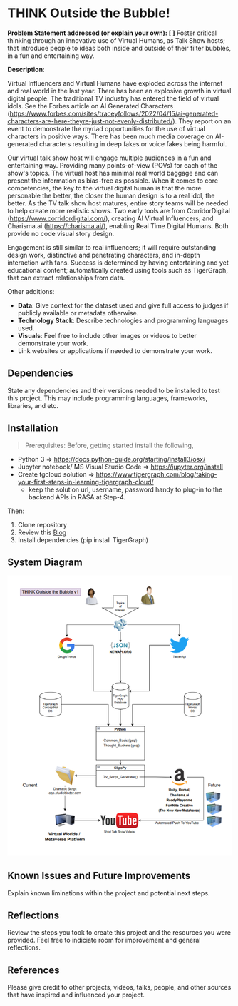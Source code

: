 # THINK Outside the Bubble!

**Problem Statement addressed (or explain your own): [ ]**
Foster critical thinking through an innovative use of Virtual Humans, as Talk Show hosts; that introduce people to ideas both inside and outside of their filter bubbles, in a fun and entertaining way.

**Description**: 

Virtual Influencers and Virtual Humans have exploded across the internet and real world in the last year.  There has been an explosive growth in  virtual digital people.  The traditional TV industry has entered the field of virtual idols.  See the Forbes article on AI Generated Characters (https://www.forbes.com/sites/traceyfollows/2022/04/15/ai-generated-characters-are-here-theyre-just-not-evenly-distributed/).  They report on an event to demonstrate the myriad opportunities for the use of virtual characters in positive ways. There has been much media coverage on AI-generated characters resulting in deep fakes or voice fakes being harmful. 

Our virtual talk show host will engage multiple audiences in a fun and entertaining way.  Providing many points-of-view (POVs) for each of the show's topics.  The virtual host has minimal real world baggage and can present the information as bias-free as possible.  When it comes to core competencies, the key to the virtual digital human is that the more personable the better, the closer the human design is to a real idol, the better.   As the TV talk show host matures; entire story teams will be needed to help create more realistic shows.  Two early tools are from CorridorDigital (https://www.corridordigital.com/), creating AI Virtual Influencers; and Charisma.ai (https://charisma.ai/), enabling Real Time Digital Humans. Both provide no code visual story design.

Engagement is still similar to real influencers; it will require outstanding design work, distinctive and penetrating characters, and in-depth interaction with fans.   Success is determined by having entertaining and yet educational content; automatically created using tools such as TigerGraph, that can extract relationships from data.

Other additions: 

 - **Data**: Give context for the dataset used and give full access to judges if publicly available or metadata otherwise. 
 - **Technology Stack**: Describe technologies and programming languages used. 
 - **Visuals**: Feel free to include other images or videos to better demonstrate your work.
 - Link websites or applications if needed to demonstrate your work. 

## Dependencies

State any dependencies and their versions needed to be installed to test this project. This may include programming languages, frameworks, libraries, and etc. 

## Installation

> Prerequisites: 
  Before, getting started install the following,
  - Python 3 => https://docs.python-guide.org/starting/install3/osx/
  - Jupyter notebook/ MS Visual Studio Code => https://jupyter.org/install
  - Create tgcloud solution => https://www.tigergraph.com/blog/taking-your-first-steps-in-learning-tigergraph-cloud/
    - keep the solution url, username, password handy to plug-in to the backend APIs in RASA at Step-4.

Then:
1. Clone repository
2. Review this [Blog](https://medium.com/@sudha.vijayakumar_74093/a-common-sense-word-network-with-tigergraph-573745e4504d)
3. Install dependencies (pip install TigerGraph)

## System Diagram
![System Diagram](./think_system_v1.png)

## Known Issues and Future Improvements

Explain known liminations within the project and potential next steps. 

## Reflections

Review the steps you took to create this project and the resources you were provided. Feel free to indiciate room for improvement and general reflections.

## References

Please give credit to other projects, videos, talks, people, and other sources that have inspired and influenced your project. 
